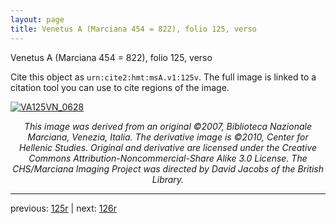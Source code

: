 ```yaml
---
layout: page
title: Venetus A (Marciana 454 = 822), folio 125, verso
---
```


Venetus A (Marciana 454 = 822), folio 125, verso

Cite this object as `urn:cite2:hmt:msA.v1:125v`.  The full image is linked to a citation tool you can use to cite regions of the image.

[![VA125VN_0628](http://www.homermultitext.org/iipsrv?IIIF=/project/homer/pyramidal/deepzoom/hmt/vaimg/2017a/VA125VN_0628.tif/full/800,/0/default.jpg)](http://www.homermultitext.org/ict2/?urn=urn:cite2:hmt:vaimg.2017a:VA125VN_0628) 

<p style="text-align: center; font-style: italic;">This image was derived from an original ©2007, Biblioteca Nazionale Marciana, Venezia, Italia. The derivative image is ©2010, Center for Hellenic Studies. Original and derivative are licensed under the Creative Commons Attribution-Noncommercial-Share Alike 3.0 License. The CHS/Marciana Imaging Project was directed by David Jacobs of the British Library.</p>

---

previous: [125r](../125r/) | next: [126r](../126r/)